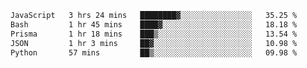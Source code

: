 
<!--START_SECTION:waka-->

```txt
JavaScript   3 hrs 24 mins   ████████▓░░░░░░░░░░░░░░░░   35.25 %
Bash         1 hr 45 mins    ████▓░░░░░░░░░░░░░░░░░░░░   18.18 %
Prisma       1 hr 18 mins    ███▒░░░░░░░░░░░░░░░░░░░░░   13.54 %
JSON         1 hr 3 mins     ██▓░░░░░░░░░░░░░░░░░░░░░░   10.98 %
Python       57 mins         ██▒░░░░░░░░░░░░░░░░░░░░░░   09.98 %
```

<!--END_SECTION:waka-->
